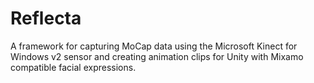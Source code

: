 Reflecta
========

A framework for capturing MoCap data using the Microsoft Kinect for Windows v2 sensor and creating animation clips for Unity with Mixamo compatible facial expressions.
